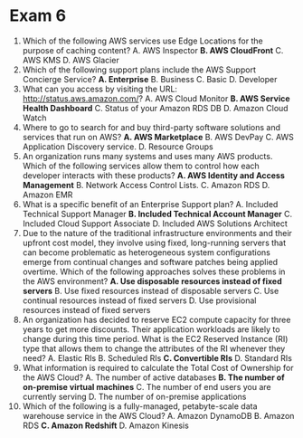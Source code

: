 # Exam 6

1. Which of the following AWS services use Edge Locations for the purpose of caching content?
  A. AWS Inspector
  **B. AWS CloudFront**
  C. AWS KMS
  D. AWS Glacier
2. Which of the following support plans include the AWS Support Concierge Service?
  **A. Enterprise**
  B. Business
  C. Basic
  D. Developer
3. What can you access by visiting the URL: http://status.aws.amazon.com/?
  A. AWS Cloud Monitor
  **B. AWS Service Health Dashboard**
  C. Status of your Amazon RDS DB
  D. Amazon Cloud Watch
4. Where to go to search for and buy third-party software solutions and services that run on AWS?
  **A. AWS Marketplace**
  B. AWS DevPay
  C. AWS Application Discovery service.
  D. Resource Groups
5. An organization runs many systems and uses many AWS products.
Which of the following services allow them to control how each developer interacts with these products?
  **A. AWS Identity and Access Management**
  B. Network Access Control Lists.
  C. Amazon RDS
  D. Amazon EMR
6. What is a specific benefit of an Enterprise Support plan?
  A. Included Technical Support Manager
  **B. Included Technical Account Manager**
  C. Included Cloud Support Associate
  D. Included AWS Solutions Architect
7. Due to the nature of the traditional infrastructure environments and their upfront cost model, they involve using fixed, long-running servers that can become problematic as heterogeneous system configurations emerge from continual changes and software patches being applied overtime.
Which of the following approaches solves these problems in the AWS environment?
  **A. Use disposable resources instead of fixed servers**
  B. Use fixed resources instead of disposable servers
  C. Use continual resources instead of fixed servers
  D. Use provisional resources instead of fixed servers
8. An organization has decided to reserve EC2 compute capacity for three years to get more discounts.
Their application workloads are likely to change during this time period.
What is the EC2 Reserved Instance (RI) type that allows them to change the attributes of the RI whenever they need?
  A. Elastic RIs
  B. Scheduled RIs
  **C. Convertible RIs**
  D. Standard RIs
9. What information is required to calculate the Total Cost of Ownership for the AWS Cloud?
  A. The number of active databases
  **B. The number of on-premise virtual machines**
  C. The number of end users you are currently serving
  D. The number of on-premise applications
10. Which of the following is a fully-managed, petabyte-scale data warehouse service in the AWS Cloud?
  A. Amazon DynamoDB
  B. Amazon RDS
  **C. Amazon Redshift**
  D. Amazon Kinesis